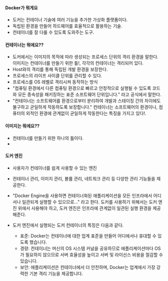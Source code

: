 #### Docker가 뭐게요
- 도커는 컨테이너 기술에 여러 기능을 추가한 가상화 플랫폼이다.
- 독립된 환경을 만들어 하드웨어를 효율적으로 활용하는 기술.
- 컨테이너를 잘 다룰 수 있도록 도와주는 도구.

#### 컨테이너는 뭐에요??
- 도커에서는 이미지의 목적에 따라 생성되는 프로세스 단위의 격리 환경을 말한다. 이미지는 컨테이너를 만들기 위한 틀!, 각각의 컨테이너는 격리되어 있다.
- Host와의 격리를 통해 독립된 개발 환경을 보장한다.
- 프로세스의 라이프 사이클 단위를 관리할 수 있다.
- 프로세스를 OS 레벨로 격리시켜 동작하는 방식
- "컴퓨팅 환경에서 다른 컴퓨팅 환경으로 빠르고 안정적으로 실행될 수 있도록 코드와 모든 종속성을 패키징하는 표준 소프트웨어 단위입니다."
라고 공식에서 말한다.
- "컨테이너는 소프트웨어를 환경으로부터 분리하여 개발과 스테이징 간의 차이에도 불구하고 균일하게 작동하도록 보장합니다."
컨테이너는 소프트웨어의 환경이나, 컴퓨터의 외적인 환경에 관계없이 균일하게 작동한다는 특징을 가지고 있다!.

#### 이미지는 뭐에요??
- 컨테이너를 만들기 위한 하나의 틀이다.
- 

#### 도커 엔진
- 사용자가 컨테이너를 쉽게 사용할 수 있는 엔진
- 컨테이너 관리, 이미지 관리, 볼륨 관리, 네트워크 관리 등 다양한 관리 기능들을 제공한다.
- "Docker Engine을 사용하면 컨테이너화된 애플리케이션을 모든 인프라에서 어디서나 일관되게 실행할 수 있으므로..."
라고 한다. 도커를 사용하기 위해서는 도커 엔진 위에서 사용해야 하고, 도커 엔진은 인프라에 관계없이 일관된 실행 환경을 제공해준다.

- 도커 엔진에서 실행되는 도커 컨테이너의 특징은 다음과 같다.
  - 표준: Docker는 컨테이너에 대한 업계 표준을 만들어 어디에서나 휴대할 수 있도록 했습니다.
  - 경량: 컨테이너는 머신의 OS 시스템 커널을 공유하므로 애플리케이션마다 OS가 필요하지 않으므로 서버 효율성을 높이고 서버 및 라이선스 비용을 절감할 수 있습니다.
  - 보안: 애플리케이션은 컨테이너에서 더 안전하며, Docker는 업계에서 가장 강력한 기본 격리 기능을 제공합니다.
